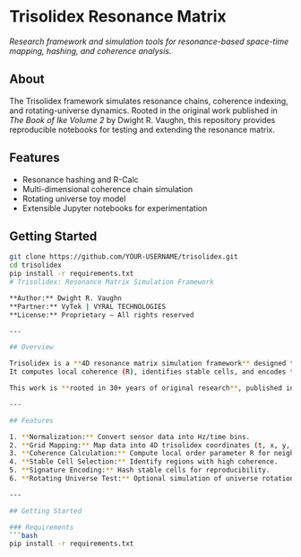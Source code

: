 # Trisolidex Resonance Matrix

_Research framework and simulation tools for resonance-based space-time mapping, hashing, and coherence analysis._

## About
The Trisolidex framework simulates resonance chains, coherence indexing, and rotating-universe dynamics. Rooted in the original work published in *The Book of Ike Volume 2* by Dwight R. Vaughn, this repository provides reproducible notebooks for testing and extending the resonance matrix.

## Features
- Resonance hashing and R-Calc
- Multi-dimensional coherence chain simulation
- Rotating universe toy model
- Extensible Jupyter notebooks for experimentation

## Getting Started
```bash
git clone https://github.com/YOUR-USERNAME/trisolidex.git
cd trisolidex
pip install -r requirements.txt
# Trisolidex: Resonance Matrix Simulation Framework

**Author:** Dwight R. Vaughn  
**Partner:** VyTek | VYRAL TECHNOLOGIES  
**License:** Proprietary — All rights reserved

---

## Overview

Trisolidex is a **4D resonance matrix simulation framework** designed to process multi-modal sensor data (light, electromagnetic, acceleration) into a **coherent space-time model**.  
It computes local coherence (R), identifies stable cells, and encodes them into reproducible signatures for pattern analysis, simulation, or prediction.  

This work is **rooted in 30+ years of original research**, published in *The Book of Ike, Volume 2*. All components are **fully reproducible and timestamped**.

---

## Features

1. **Normalization:** Convert sensor data into Hz/time bins.  
2. **Grid Mapping:** Map data into 4D trisolidex coordinates (t, x, y, z).  
3. **Coherence Calculation:** Compute local order parameter R for neighborhoods.  
4. **Stable Cell Selection:** Identify regions with high coherence.  
5. **Signature Encoding:** Hash stable cells for reproducibility.  
6. **Rotating Universe Test:** Optional simulation of universe rotation effects.

---

## Getting Started

### Requirements
```bash
pip install -r requirements.txt
